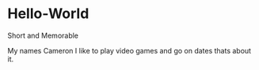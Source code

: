 # Hello-World
Short and Memorable

My names Cameron I like to play video games and go on dates thats about it.
